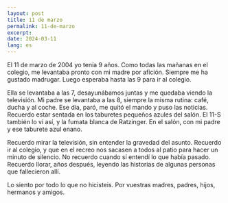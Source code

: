 ```yaml
---
layout: post
title: 11 de marzo
permalink: 11-de-marzo
excerpt:
date: 2024-03-11
lang: es
---
```


El 11 de marzo de 2004 yo tenía 9 años. Como todas las mañanas en el colegio, me levantaba pronto con mi madre por afición. Siempre me ha gustado madrugar. Luego esperaba hasta las 9 para ir al colegio.

Ella se levantaba a las 7, desayunábamos juntas y me quedaba viendo la televisión. Mi padre se levantaba a las 8, siempre la misma rutina: café, ducha y al coche. Ese día, paró, me quitó el mando y puso las noticias. Recuerdo estar sentada en los taburetes pequeños azules del salón. El 11-S también lo vi así, y la fumata blanca de Ratzinger. En el salón, con mi padre y ese taburete azul enano.

Recuerdo mirar la televisión, sin entender la gravedad del asunto. Recuerdo ir al colegio, y que en el recreo nos sacasen a todos al patio para hacer un minuto de silencio. No recuerdo cuando sí entendí lo que había pasado. Recuerdo llorar, años después, leyendo las historias de algunas personas que fallecieron allí.

Lo siento por todo lo que no hicisteis. Por vuestras madres, padres, hijos, hermanos y amigos.